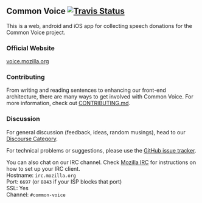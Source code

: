 ## Common Voice [![Travis Status](https://travis-ci.org/mozilla/voice-web.svg?branch=master)](https://travis-ci.org/mozilla/voice-web)
This is a web, android and iOS app for collecting speech
donations for the Common Voice project.

### Official Website
[voice.mozilla.org](https://voice.mozilla.org)

### Contributing
From writing and reading sentences to enhancing our front-end architecture, there are many ways to get involved with Common Voice. For more information, check out [CONTRIBUTING.md](./CONTRIBUTING.md).

### Discussion
For general discussion (feedback, ideas, random musings), head to our [Discourse Category](https://discourse.mozilla-community.org/c/voice).

For technical problems or suggestions, please use the [GitHub issue tracker](https://github.com/mozilla/voice-web/issues).

You can also chat on our IRC channel. Check [Mozilla IRC](https://wiki.mozilla.org/IRC) for instructions on how to set up your IRC client.  
Hostname: `irc.mozilla.org`  
Port: `6697` (or `8843` if your ISP blocks that port)  
SSL: Yes  
Channel: `#common-voice`
